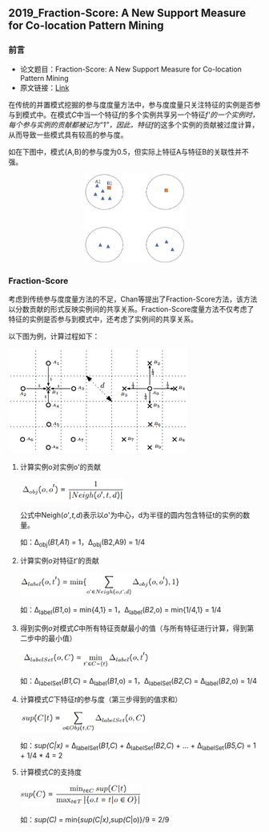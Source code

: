 ## 2019_Fraction-Score: A New Support Measure for Co-location Pattern Mining  

### 前言

- 论文题目：Fraction-Score: A New Support Measure for Co-location Pattern Mining
- 原文链接：[Link](https://ieeexplore.ieee.org/document/8731499)

在传统的并置模式挖掘的参与度度量方法中，参与度度量只关注特征的实例是否参与到模式中。在模式*C*中当一个特征*f*的多个实例共享另一个特征*f'*的一个实例时，每个参与实例的贡献都被记为“1”，因此，特征*f*的这多个实例的贡献被过度计算，从而导致一些模式具有较高的参与度。

如在下图中，模式{A,B}的参与度为0.5，但实际上特征A与特征B的关联性并不强。

<div align=center>
   <img src="./img/2006_A%20Join-less%20Approach%20for%20Co-location%20Pattern%20Mining/image-20231105105921382.png" alt="image-20231105105921382" style="zoom: 50%;" width=400 />
</div>

### Fraction-Score

考虑到传统参与度度量方法的不足，Chan等提出了Fraction-Score方法，该方法以分数贡献的形式反映实例间的共享关系。Fraction-Score度量方法不仅考虑了特征的实例是否参与到模式中，还考虑了实例间的共享关系。

以下图为例，计算过程如下：

![image-20231105112411431](./img/2006_A%20Join-less%20Approach%20for%20Co-location%20Pattern%20Mining/image-20231105112411431.png)

1. 计算实例o对实例o'的贡献

   <img src="./img/2006_A%20Join-less%20Approach%20for%20Co-location%20Pattern%20Mining/image-20231105113125610.png" alt="image-20231105113125610" style="zoom:80%;" />

   公式中Neigh(*o*'*,t,d*)表示以*o*'为中心，d为半径的圆内包含特征t的实例的数量。

   如：∆<sub>obj</sub>(*B1,A1*) = 1，∆<sub>obj</sub>(B2,A9) = 1/4

2. 计算实例*o*对特征*t*'的贡献

   <img src="./img/2006_A%20Join-less%20Approach%20for%20Co-location%20Pattern%20Mining/image-20231105113851443.png" alt="image-20231105113851443" style="zoom:80%;" />

   如：∆<sub>label</sub>(*B1*,o) = min{4,1} = 1，∆<sub>label</sub>(*B2*,o) = min{1/4,1} = 1/4

3. 得到实例*o*对模式*C*中所有特征贡献最小的值（与所有特征进行计算，得到第二步中的最小值）

   <img src="./img/2006_A%20Join-less%20Approach%20for%20Co-location%20Pattern%20Mining/image-20231105114948851.png" alt="image-20231105114948851" style="zoom:80%;" />

   如：∆<sub>labelSet</sub>(*B1,C*) = ∆<sub>label</sub>(*B1*,o) = 1，∆<sub>labelSet</sub>(*B2,C*) = ∆<sub>label</sub>(*B2*,o) = 1/4

4. 计算模式*C*下特征*t*的参与度（第三步得到的值求和）

   <img src="./img/2006_A%20Join-less%20Approach%20for%20Co-location%20Pattern%20Mining/image-20231105115639895.png" alt="image-20231105115639895" style="zoom:80%;" />

   如：*sup(C|x)* = ∆<sub>labelSet</sub>(*B1,C*) + ∆<sub>labelSet</sub>(*B2,C*) + ... + ∆<sub>labelSet</sub>(*B5,C*) = 1 + 1/4 * 4 = 2

5. 计算模式*C*的支持度

   <img src="./img/2006_A%20Join-less%20Approach%20for%20Co-location%20Pattern%20Mining/image-20231105120121420.png" alt="image-20231105120121420" style="zoom:80%;" />

   如：*sup(C)* = min{*sup(C|x)*,*sup(C*|o)}/9 = 2/9
